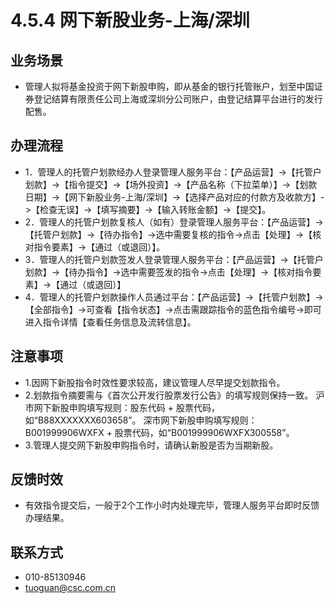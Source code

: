 # 4.5.4 网下新股业务-上海/深圳
## <i class="hicon lb1"></i>业务场景
- 管理人拟将基金投资于网下新股申购，即从基金的银行托管账户，划至中国证券登记结算有限责任公司上海或深圳分公司账户，由登记结算平台进行的发行配售。

## <i class="hicon lb2"></i>办理流程
- 1．管理人的托管户划款经办人登录管理人服务平台：【产品运营】->【托管户划款】->【指令提交】->【场外投资】->【产品名称（下拉菜单）】->【划款日期】->【网下新股业务-上海/深圳】->【选择产品对应的付款方及收款方】->【检查无误】->【填写摘要】->【输入转账金额】->【提交】。
- 2．管理人的托管户划款复核人（如有）登录管理人服务平台：【产品运营】->【托管户划款】->【待办指令】->选中需要复核的指令->点击【处理】->【核对指令要素】->【通过（或退回）】。
- 3．管理人的托管户划款签发人登录管理人服务平台：【产品运营】->【托管户划款】->【待办指令】->选中需要签发的指令->点击【处理】->【核对指令要素】->【通过（或退回）】
- 4．管理人的托管户划款操作人员通过平台：【产品运营】->【托管户划款】->【全部指令】->可查看【指令状态】->点击需跟踪指令的蓝色指令编号->即可进入指令详情【查看任务信息及流转信息】。

## <i class="hicon lb3"></i>注意事项
- 1.因网下新股指令时效性要求较高，建议管理人尽早提交划款指令。
- 2.划款指令摘要需与《首次公开发行股票发行公告》的填写规则保持一致。 沪市网下新股申购填写规则：股东代码 + 股票代码，如“B88XXXXXXX603658”。 深市网下新股申购填写规则：B001999906WXFX + 股票代码，如“B001999906WXFX300558”。
- 3.管理人提交网下新股申购指令时，请确认新股是否为当期新股。

## <i class="hicon lb4"></i>反馈时效
- 有效指令提交后，一般于2个工作小时内处理完毕，管理人服务平台即时反馈办理结果。

## <i class="hicon lb5"></i>联系方式
- 010-85130946
- tuoguan@csc.com.cn
